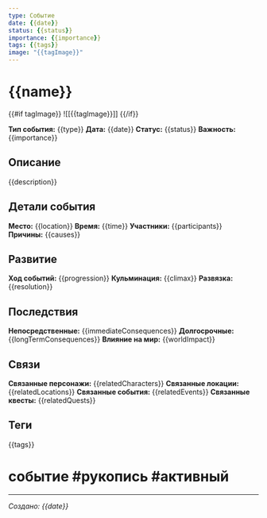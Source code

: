 ```yaml
---
type: Событие
date: {{date}}
status: {{status}}
importance: {{importance}}
tags: {{tags}}
image: "{{tagImage}}"
---
```


# {{name}}

{{#if tagImage}}
![[{{tagImage}}]]
{{/if}}

**Тип события:** {{type}}
**Дата:** {{date}}
**Статус:** {{status}}
**Важность:** {{importance}}

## Описание

{{description}}

## Детали события

**Место:** {{location}}
**Время:** {{time}}
**Участники:** {{participants}}
**Причины:** {{causes}}

## Развитие

**Ход событий:** {{progression}}
**Кульминация:** {{climax}}
**Развязка:** {{resolution}}

## Последствия

**Непосредственные:** {{immediateConsequences}}
**Долгосрочные:** {{longTermConsequences}}
**Влияние на мир:** {{worldImpact}}

## Связи

**Связанные персонажи:** {{relatedCharacters}}
**Связанные локации:** {{relatedLocations}}
**Связанные события:** {{relatedEvents}}
**Связанные квесты:** {{relatedQuests}}

## Теги

{{tags}}

# событие #рукопись #активный

---

*Создано: {{date}}*
